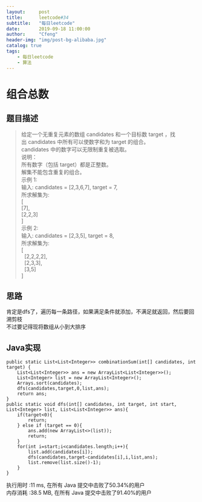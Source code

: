 ```yaml
---
layout:     post
title:      leetcode#34
subtitle:   "每日leetcode"
date:       2019-09-18 11:00:00
author:     "Cfeng"
header-img: "img/post-bg-alibaba.jpg"
catalog: true
tags:
    - 每日leetcode
    - 算法
---
```

# 组合总数
## 题目描述
> 给定一个无重复元素的数组 candidates 和一个目标数 target ，找出 candidates 中所有可以使数字和为 target 的组合。    
> candidates 中的数字可以无限制重复被选取。   
> 说明：   
> 所有数字（包括 target）都是正整数。   
> 解集不能包含重复的组合。    
> 示例 1:    
> 输入: candidates = [2,3,6,7], target = 7,    
> 所求解集为:    
> [     
>   [7],   
>   [2,2,3]    
> ]     
> 示例 2:     
> 输入: candidates = [2,3,5], target = 8,    
> 所求解集为:     
> [    
>   [2,2,2,2],    
>   [2,3,3],    
>   [3,5]    
> ]     
   
   
            
## 思路
肯定是dfs了，遍历每一条路径，如果满足条件就添加，不满足就返回，然后要回溯剪枝             
不过要记得现将数组从小到大排序        
             
  
  
## Java实现     
```   
public static List<List<Integer>> combinationSum(int[] candidates, int target) {
    List<List<Integer>> ans = new ArrayList<List<Integer>>();
    List<Integer> list = new ArrayList<Integer>();
    Arrays.sort(candidates);
    dfs(candidates,target,0,list,ans);
    return ans;
}
public static void dfs(int[] candidates, int target, int start, List<Integer> list, List<List<Integer>> ans){
    if(target<0){
        return;
    } else if (target == 0){
        ans.add(new ArrayList<>(list));
        return;
    }
    for(int i=start;i<candidates.length;i++){
        list.add(candidates[i]);
        dfs(candidates,target-candidates[i],i,list,ans);
        list.remove(list.size()-1);
    }
}
```      

执行用时 :11 ms, 在所有 Java 提交中击败了50.34%的用户      
内存消耗 :38.5 MB, 在所有 Java 提交中击败了91.40%的用户                     